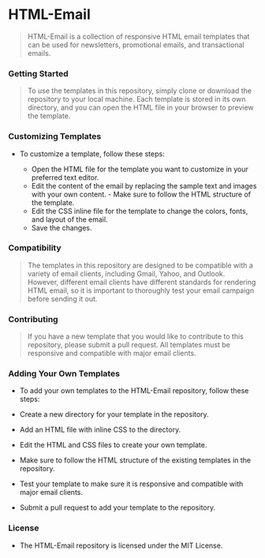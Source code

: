 # HTML-Email

>HTML-Email is a collection of responsive HTML email templates that can be used for newsletters, promotional emails, and transactional emails.

### Getting Started

>To use the templates in this repository, simply clone or download the repository to your local machine. Each template is stored in its own directory, and you can open the HTML file in your browser to preview the template.

### Customizing Templates

- To customize a template, follow these steps:

   - Open the HTML file for the template you want to customize in your preferred text editor.
   - Edit the content of the email by replacing the sample text and images with your own content. - Make sure to follow the HTML structure of the template.
   - Edit the CSS inline file for the template to change the colors, fonts, and layout of the email.
   - Save the changes.

### Compatibility

> The templates in this repository are designed to be compatible with a variety of email clients, including Gmail, Yahoo, and Outlook. However, different email clients have different standards for rendering HTML email, so it is important to thoroughly test your email campaign before sending it out.

### Contributing

>If you have a new template that you would like to contribute to this repository, please submit a pull request. All templates must be responsive and compatible with major email clients.

### Adding Your Own Templates

   - To add your own templates to the HTML-Email repository, follow these steps:

   - Create a new directory for your template in the repository.
   - Add an HTML file with inline CSS to the directory.
   - Edit the HTML and CSS files to create your own template.
   - Make sure to follow the HTML structure of the existing templates in the repository.
   - Test your template to make sure it is responsive and compatible with major email clients.
   - Submit a pull request to add your template to the repository.

### License
- The HTML-Email repository is licensed under the MIT License.

